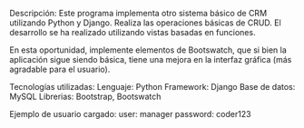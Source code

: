 Descripción: Este programa implementa otro sistema básico de CRM utilizando Python y Django. 
Realiza las operaciones básicas de CRUD. El desarrollo se ha realizado utilizando vistas basadas en funciones.

En esta oportunidad, implemente elementos de Bootswatch, que si bien la aplicación sigue siendo básica,
tiene una mejora en la interfaz gráfica (más agradable para el usuario).

Tecnologías utilizadas: 
Lenguaje: Python 
Framework: Django 
Base de datos: MySQL 
Librerias: Bootstrap, Bootswatch

Ejemplo de usuario cargado: 
user: manager 
password: coder123
